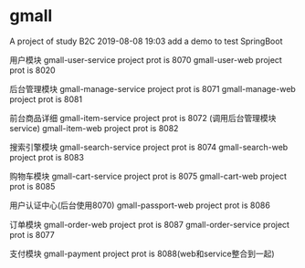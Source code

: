 # gmall
A project of study B2C
2019-08-08 19:03 add a demo to test SpringBoot

用户模块
gmall-user-service project prot is 8070
gmall-user-web project prot is 8020

后台管理模块
gmall-manage-service project prot is 8071
gmall-manage-web project prot is 8081

前台商品详细
gmall-item-service project prot is 8072 (调用后台管理模块service)
gmall-item-web project prot is 8082

搜索引擎模块
gmall-search-service project prot is 8074 
gmall-search-web project prot is 8083

购物车模块
gmall-cart-service project prot is 8075 
gmall-cart-web project prot is 8085

用户认证中心(后台使用8070)
gmall-passport-web  project prot is 8086

订单模块
gmall-order-web  project prot is 8087
gmall-order-service project prot is 8077

支付模块
gmall-payment project prot is 8088(web和service整合到一起)